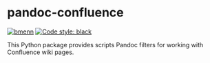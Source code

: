 # pandoc-confluence

[![bmenn](https://circleci.com/gh/bmenn/pandoc-confluence/tree/master.svg?style=svg)](https://app.circleci.com/pipelines/github/bmenn/pandoc-confluence?branch=master)
[![Code style: black](https://img.shields.io/badge/code%20style-black-000000.svg)](https://github.com/psf/black)

This Python package provides scripts Pandoc filters for working with
Confluence wiki pages.
